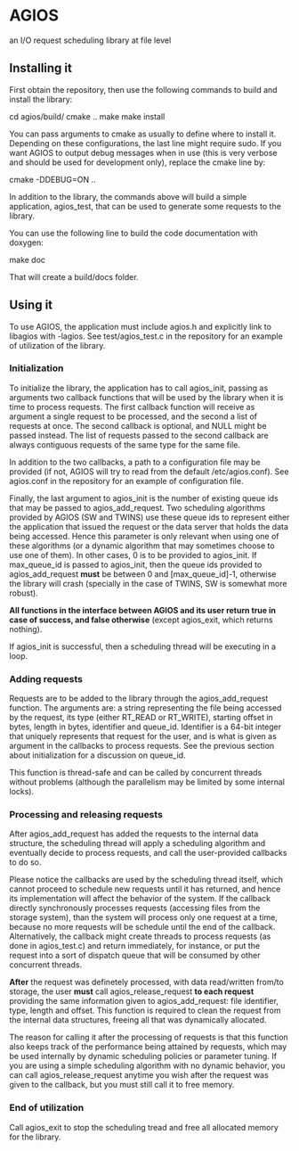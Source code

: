 # AGIOS

an I/O request scheduling library at file level

## Installing it

First obtain the repository, then use the following commands to build and install the library:

cd agios/build/
cmake ..
make
make install

You can pass arguments to cmake as usually to define where to install it. Depending on these configurations, the last line might require sudo.
If you want AGIOS to output debug messages when in use (this is very verbose and should be used for development only), replace the cmake line by:

cmake -DDEBUG=ON ..

In addition to the library, the commands above will build a simple application, agios_test, that can be used to generate some requests to the library.

You can use the following line to build the code documentation with doxygen:

make doc

That will create a build/docs folder.

## Using it

To use AGIOS, the application must include agios.h and explicitly link to libagios with -lagios. 
See test/agios_test.c in the repository for an example of utilization of the library.

### Initialization

To initialize the library, the application has to call agios_init, passing as arguments two callback functions that will be used by the library when it is time to process requests. The first callback function will receive as argument a single request to be processed, and the second a list of requests at once. The second callback is optional, and NULL might be passed instead. The list of requests passed to the second callback are always contiguous requests of the same type for the same file.

In addition to the two callbacks, a path to a configuration file may be provided (if not, AGIOS will try to read from the default /etc/agios.conf). See agios.conf in the repository for an example of configuration file.

Finally, the last argument to agios_init is the number of existing queue ids that may be passed to agios_add_request. Two scheduling algorithms provided by AGIOS (SW and TWINS) use these queue ids to represent either the application that issued the request or the data server that holds the data being accessed. Hence this parameter is only relevant when using one of these algorithms (or a dynamic algorithm that may sometimes choose to use one of them). In other cases, 0 is to be provided to agios_init. If max_queue_id is passed to agios_init, then the queue ids provided to agios_add_request **must** be between 0 and [max_queue_id]-1, otherwise the library will crash (specially in the case of TWINS, SW is somewhat more robust).

**All functions in the interface between AGIOS and its user return true in case of success, and false otherwise** (except agios_exit, which returns nothing).

If agios_init is successful, then a scheduling thread will be executing in a loop.

### Adding requests

Requests are to be added to the library through the agios_add_request function. The arguments are: a string representing the file being accessed by the request, its type (either RT_READ or RT_WRITE), starting offset in bytes, length in bytes, identifier and queue_id. Identifier is a 64-bit integer that uniquely represents that request for the user, and is what is given as argument in the callbacks to process requests. See the previous section about initialization for a discussion on queue_id.

This function is thread-safe and can be called by concurrent threads without problems (although the parallelism may be limited by some internal locks).

### Processing and releasing requests

After agios_add_request has added the requests to the internal data structure, the scheduling thread will apply a scheduling algorithm and eventually decide to process requests, and call the user-provided callbacks to do so. 

Please notice the callbacks are used by the scheduling thread itself, which cannot proceed to schedule new requests until it has returned, and hence its implementation will affect the behavior of the system. If the callback directly synchronously processes requests (accessing files from the storage system), than the system will process only one request at a time, because no more requests will be schedule until the end of the callback. Alternatively, the callback might create threads to process requests (as done in agios_test.c) and return immediately, for instance, or put the request into a sort of dispatch queue that will be consumed by other concurrent threads.

**After** the request was definetely processed, with data read/written from/to storage, the user **must** call agios_release_request **to each request** providing the same information given to agios_add_request: file identifier, type, length and offset. This function is required to clean the request from the internal data structures, freeing all that was dynamically allocated. 

The reason for calling it after the processing of requests is that this function also keeps track of the performance being attained by requests, which may be used internally by dynamic scheduling policies or parameter tuning. If you are using a simple scheduling algorithm with no dynamic behavior, you can call agios_release_request anytime you wish after the request was given to the callback, but you must still call it to free memory.

### End of utilization

Call agios_exit to stop the scheduling tread and free all allocated memory for the library.






